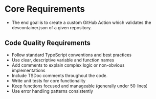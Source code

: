 # Core Requirements

- The end goal is to create a custom GitHub Action which validates the
  devcontainer.json of a given repository.

## Code Quality Requirements

- Follow standard TypeScript conventions and best practices
- Use clear, descriptive variable and function names
- Add comments to explain complex logic or non-obvious implementations
- Include TSDoc comments throughout the code.
- Write unit tests for core functionality
- Keep functions focused and manageable (generally under 50 lines)
- Use error handling patterns consistently
